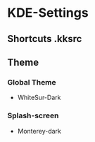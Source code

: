 # KDE-Settings

## Shortcuts .kksrc

## Theme

### Global Theme

- WhiteSur-Dark

### Splash-screen

- Monterey-dark
